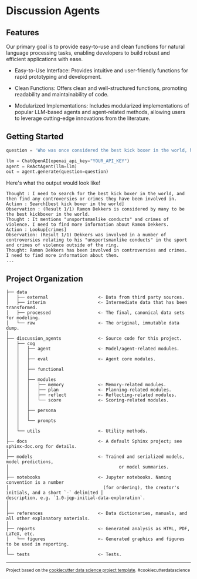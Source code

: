 
# Discussion Agents


## Features


 Our primary goal is to provide easy-to-use and clean functions for natural language processing tasks, enabling developers to build robust and efficient applications with ease.



- Easy-to-Use Interface: Provides intuitive and user-friendly functions for rapid prototyping and development.

- Clean Functions: Offers clean and well-structured functions, promoting readability and maintainability of code.

- Modularized Implementations: Includes modularized implementations of popular LLM-based agents and agent-related methods, allowing users to leverage cutting-edge innovations from the literature.


## Getting Started 

```python
question = 'Who was once considered the best kick boxer in the world, however he has been involved in a number of controversies relating to his "unsportsmanlike conducts" in the sport and crimes of violence outside of the ring?'

llm = ChatOpenAI(openai_api_key="YOUR_API_KEY")
agent = ReActAgent(llm=llm)
out = agent.generate(question=question)

```


Here's what the output would look like!
```
Thought : I need to search for the best kick boxer in the world, and then find any controversies or crimes they have been involved in.
Action : Search[best kick boxer in the world]
Observation : (Result 1/1) Ramon Dekkers is considered by many to be the best kickboxer in the world.
Thought : It mentions "unsportsmanlike conducts" and crimes of violence. I need to find more information about Ramon Dekkers.
Action : Lookup[crimes]
Observation: (Result 1/1) Dekkers was involved in a number of controversies relating to his "unsportsmanlike conducts" in the sport and crimes of violence outside of the ring.
Thought: Ramon Dekkers has been involved in controversies and crimes. I need to find more information about them.
...
```

Project Organization
------------

 

    ├── data
    │   ├── external                   <- Data from third party sources.
    │   ├── interim                    <- Intermediate data that has been transformed.
    │   ├── processed                  <- The final, canonical data sets for modeling.
    │   └── raw                        <- The original, immutable data dump.
    │
    ├── discussion_agents              <- Source code for this project.
    │   ├── cog   
    │   │   ├── agent                  <- Model/agent-related modules.
    │   │   │   
    │   │   ├── eval                   <- Agent core modules.
    │   │   │   
    │   │   ├── functional                  
    │   │   │
    │   │   ├── modules           
    │   │   │   ├── memory             <- Memory-related modules.
    │   │   │   ├── plan               <- Planning-related modules.
    │   │   │   ├── reflect            <- Reflecting-related modules.
    │   │   │   └── score              <- Scoring-related modules.
    │   │   │
    │   │   ├── persona             
    │   │   │
    │   │   └── prompts             
    │   │
    │   └── utils                      <- Utility methods.
    │       
    ├── docs                           <- A default Sphinx project; see sphinx-doc.org for details.
    │
    ├── models                         <- Trained and serialized models, model predictions,
    │                                          or model summaries.
    │       
    ├── notebooks                      <- Jupyter notebooks. Naming convention is a number 
    │                                    (for ordering), the creator's initials, and a short `-` delimited │                                     description, e.g. `1.0-jqp-initial-data-exploration`.
    │  
    │
    ├── references                     <- Data dictionaries, manuals, and all other explanatory materials.
    │
    ├── reports                        <- Generated analysis as HTML, PDF, LaTeX, etc.
    │   └── figures                    <- Generated graphics and figures to be used in reporting.
    │
    └── tests                          <- Tests.

---------



<p><small>Project based on the <a target="_blank" href="https://drivendata.github.io/cookiecutter-data-science/">cookiecutter data science project template</a>. #cookiecutterdatascience</small></p>
